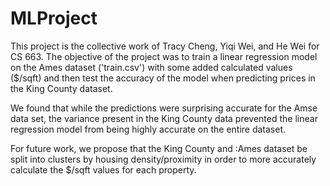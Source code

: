 # MLProject
This project is the collective work of Tracy Cheng, Yiqi Wei, and He Wei for CS 663. The objective of the project was to train a linear regression model on the Ames dataset ('train.csv') with some added calculated values ($/sqft) and then test the accuracy of the model when predicting prices in the King County dataset. 

We found that while the predictions were surprising accurate for the Amse data set, the variance present in the King County data prevented the linear regression model from being highly accurate on the entire dataset. 

For future work, we propose that the King County and :Ames dataset be split into clusters by housing density/proximity in order to more accurately calculate the $/sqft values for each property.
